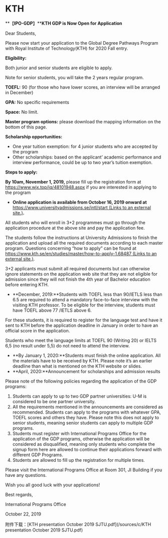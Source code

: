 # KTH

**【****IPO-GDP****】****KTH GDP is Now Open for Application**

 

Dear Students,

 

Please now start your application to the Global Degree Pathways Program with Royal Institute of Technology(KTH) for 2020 Fall entry.

 

**Eligibility:**

Both junior and senior students are eligible to apply.

Note for senior students, you will take the 2 years regular program.

**TOEFL:** 90 (for those who have lower scores, an interview will be arranged in December)

**GPA:** No specific requirements

**Space:** No limit.

 

**Master program options:** please download the mapping information on the bottom of this page.

 

**Scholarship opportunities:**

- One year tuition exemption: for 4 junior students who are accepted by the program
- Other scholarships: based on the applicant’ academic performance and interview performance, could be up to two year’s tuition exemption.

 

**Steps to apply:**

**By 10am, November 1, 2019,** please fill up the registration form at https://www.wjx.top/jq/48101948.aspx if you are interested in applying to the program

- **Online application is available from October 16, 2019 onward at** [https://www.universityadmissions.se/intl/start (Links to an external site.)](https://www.universityadmissions.se/intl/start)**.**

All students who will enroll in 3+2 programmes must go through the application procedure at the above site and pay the application fee.

The students follow the instructions at University Admissions to finish the application and upload all the required documents according to each master program. Questions concerning “how to apply” can be found at [https://www.kth.se/en/studies/master/how-to-apply-1.68487 (Links to an external site.)](https://www.kth.se/en/studies/master/how-to-apply-1.68487).

3+2 applicants must submit all required documents but can otherwise ignore statements on the application web site that they are not eligible for admission since they will not finish the 4th year of Bachelor education before entering KTH.

- **December, 2019:**Students with TOEFL less than 90/IETLS less than 6.5 are required to attend a mandatory face-to-face interview with the visiting KTH professor. To be eligible for the interview, students must have TOEFL above 77 /IETLS above 6.

For these students, it is required to register for the language test and have it sent to KTH before the application deadline in January in order to have an official score in the application.

Students who meet the language limits at TOEFL 90 (Writing 20) or IELTS 6,5 (no result under 5,5) do not need to attend the interview.

- **By January 1, 2020:**Students must finish the online application. All the materials have to be received by KTH. Please note it’s an earlier deadline than what is mentioned on the KTH website or slides.
- **April, 2020:**Announcement for scholarships and admission results

 

 

Please note of the following policies regarding the application of the GDP programs:

1. Students can apply to up to two GDP partner universities: U-M is considered to be one partner university.
2. All the requirements mentioned in the announcements are considered as recommended. Students can apply to the programs with whatever GPA, TOEFL scores and others they have. Please note this does not apply to senior students, meaning senior students can apply to multiple GDP programs.
3. Students must register with International Programs Office for the application of the GDP programs, otherwise the application will be considered as disqualified, meaning only students who complete the signup form here are allowed to continue their applications forward with different GDP Programs. 
4. Students are allowed to fill up the registration for multiple times.

 

Please visit the International Programs Office at Room 301, JI Building if you have any questions.

 

Wish you all good luck with your applications!

 

Best regards,

International Programs Office

October 22, 2019



附件下载：[KTH presentation October 2019 SJTU.pdf](/sources/c/KTH presentation October 2019 SJTU.pdf)

 